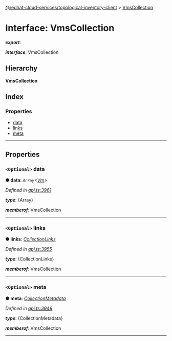 [@redhat-cloud-services/topological-inventory-client](../README.md) > [VmsCollection](../interfaces/vmscollection.md)

# Interface: VmsCollection

*__export__*: 

*__interface__*: VmsCollection

## Hierarchy

**VmsCollection**

## Index

### Properties

* [data](vmscollection.md#data)
* [links](vmscollection.md#links)
* [meta](vmscollection.md#meta)

---

## Properties

<a id="data"></a>

### `<Optional>` data

**● data**: *`Array`<[Vm](vm.md)>*

*Defined in [api.ts:3961](https://github.com/karelhala/javascript-clients/blob/master/packages/topological-inventory/api.ts#L3961)*

*__type__*: {Array}

*__memberof__*: VmsCollection

___
<a id="links"></a>

### `<Optional>` links

**● links**: *[CollectionLinks](collectionlinks.md)*

*Defined in [api.ts:3955](https://github.com/karelhala/javascript-clients/blob/master/packages/topological-inventory/api.ts#L3955)*

*__type__*: {CollectionLinks}

*__memberof__*: VmsCollection

___
<a id="meta"></a>

### `<Optional>` meta

**● meta**: *[CollectionMetadata](collectionmetadata.md)*

*Defined in [api.ts:3949](https://github.com/karelhala/javascript-clients/blob/master/packages/topological-inventory/api.ts#L3949)*

*__type__*: {CollectionMetadata}

*__memberof__*: VmsCollection

___

